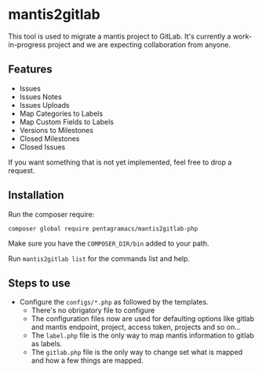 # mantis2gitlab

This tool is used to migrate a mantis project to GitLab. It's currently a work-in-progress project and we are expecting collaboration from anyone.

## Features

- Issues
- Issues Notes
- Issues Uploads
- Map Categories to Labels
- Map Custom Fields to Labels
- Versions to Milestones
- Closed Milestones
- Closed Issues

If you want something that is not yet implemented, feel free to drop a request.

## Installation

Run the composer require:

`composer global require pentagramacs/mantis2gitlab-php`

Make sure you have the `COMPOSER_DIR/bin` added to your path.

Run `mantis2gitlab list` for the commands list and help.

## Steps to use

* Configure the `configs/*.php` as followed by the templates.
    * There's no obrigatory file to configure
    * The configuration files now are used for defaulting options like gitlab and mantis endpoint, project, access token, projects and so on...
    * The `label.php` file is the only way to map mantis information to gitlab as labels.
    * The `gitlab.php` file is the only way to change set what is mapped and how a few things are mapped.

